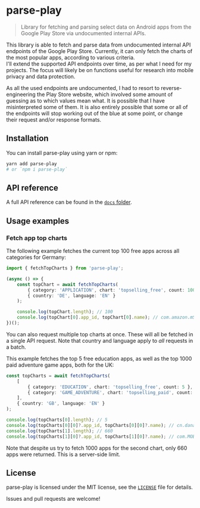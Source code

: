 # parse-play

> Library for fetching and parsing select data on Android apps from the Google Play Store via undocumented internal APIs.

This library is able to fetch and parse data from undocumented internal API endpoints of the Google Play Store. Currently, it can only fetch the charts of the most popular apps, according to various criteria.  
I'll extend the supported API endpoints over time, as per what I need for my projects. The focus will likely be on functions useful for research into mobile privacy and data protection.

As all the used endpoints are undocumented, I had to resort to reverse-engineering the Play Store website, which involved some amount of guessing as to which values mean what. It is possible that I have misinterpreted some of them. It is also entirely possible that some or all of the endpoints will stop working out of the blue at some point, or change their request and/or response formats.

## Installation

You can install parse-play using yarn or npm:

```sh
yarn add parse-play
# or `npm i parse-play`
```

## API reference

A full API reference can be found in the [`docs` folder](/docs/README.md).

## Usage examples

### Fetch app top charts

The following example fetches the current top 100 free apps across all categories for Germany:

```ts
import { fetchTopCharts } from 'parse-play';

(async () => {
    const topChart = await fetchTopCharts(
        { category: 'APPLICATION', chart: 'topselling_free', count: 100 },
        { country: 'DE', language: 'EN' }
    );

    console.log(topChart.length); // 100
    console.log(topChart[0].app_id, topChart[0].name); // com.amazon.mShop.android.shopping Amazon Shopping
})();
```

You can also request multiple top charts at once. These will all be fetched in a single API request. Note that country and language apply to _all_ requests in a batch.

This example fetches the top 5 free education apps, as well as the top 1000 paid adventure game apps, both for the UK:

```ts
const topCharts = await fetchTopCharts(
    [
        { category: 'EDUCATION', chart: 'topselling_free', count: 5 },
        { category: 'GAME_ADVENTURE', chart: 'topselling_paid', count: 1000 },
    ],
    { country: 'GB', language: 'EN' }
);

console.log(topCharts[0].length); // 5
console.log(topCharts[0][0]?.app_id, topCharts[0][0]?.name); // cn.danatech.xingseus PictureThis - Plant Identifier
console.log(topCharts[1].length); // 660
console.log(topCharts[1][0]?.app_id, topCharts[1][0]?.name); // com.MOBGames.PoppyMobileChap1 Poppy Playtime Chapter 1
```

Note that despite us try to fetch 1000 apps for the second chart, only 660 apps were returned. This is a server-side limit.

## License

parse-play is licensed under the MIT license, see the [`LICENSE`](/LICENSE) file for details.

Issues and pull requests are welcome!

